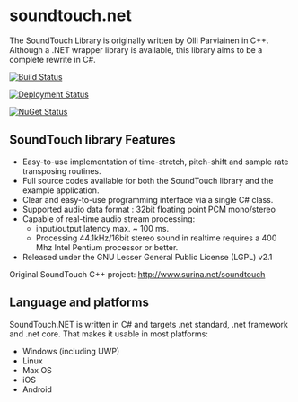 # soundtouch.net
The SoundTouch Library is originally written by Olli Parviainen in C++. Although a .NET wrapper library is available, this library aims to be a complete rewrite in C#.

[![Build Status](https://dev.azure.com/olaf-woudenberg/SoundTouch/_apis/build/status/owoudenberg.soundtouch.net?branchName=master)](https://dev.azure.com/olaf-woudenberg/SoundTouch/_build/latest?definitionId=8&branchName=master)

[![Deployment Status](https://vsrm.dev.azure.com/olaf-woudenberg/_apis/public/Release/badge/b6dff813-c91f-468e-83b8-a6dd2aeae170/1/1)](https://dev.azure.com/olaf-woudenberg/SoundTouch/_release?definitionId=1&_a=releases)

[![NuGet Status](https://img.shields.io/nuget/v/SoundTouch.NET.svg)](https://www.nuget.org/packages/SoundTouch.Net/)

## SoundTouch library Features

* Easy-to-use implementation of time-stretch, pitch-shift and sample rate transposing routines.
* Full source codes available for both the SoundTouch library and the example application.
* Clear and easy-to-use programming interface via a single C# class.
* Supported audio data format : 32bit floating point PCM mono/stereo
* Capable of real-time audio stream processing:
  * input/output latency max. ~ 100 ms.
  * Processing 44.1kHz/16bit stereo sound in realtime requires a 400 Mhz Intel Pentium processor or better.
* Released under the GNU Lesser General Public License (LGPL) v2.1

Original SoundTouch C++ project: http://www.surina.net/soundtouch

## Language and platforms

SoundTouch.NET is written in C# and targets .net standard, .net framework and .net core.
That makes it usable in most platforms:

* Windows (including UWP)
* Linux
* Max OS
* iOS
* Android